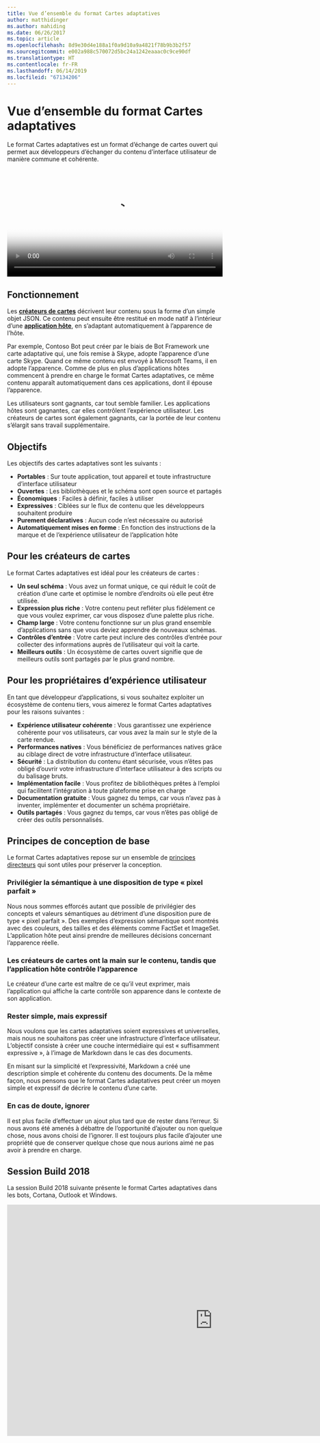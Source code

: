 ```yaml
---
title: Vue d’ensemble du format Cartes adaptatives
author: matthidinger
ms.author: mahiding
ms.date: 06/26/2017
ms.topic: article
ms.openlocfilehash: 8d9e30d4e188a1f0a9d10a9a4821f78b9b3b2f57
ms.sourcegitcommit: e002a988c570072d5bc24a1242eaaac0c9ce90df
ms.translationtype: HT
ms.contentlocale: fr-FR
ms.lasthandoff: 06/14/2019
ms.locfileid: "67134206"
---
```

# <a name="adaptive-cards-overview"></a>Vue d’ensemble du format Cartes adaptatives 

Le format Cartes adaptatives est un format d’échange de cartes ouvert qui permet aux développeurs d’échanger du contenu d’interface utilisateur de manière commune et cohérente.

<video controls width="100%" poster="./content/videoposter.png">
    <source src="https://adaptivecardsblob.blob.core.windows.net/assets/AdaptiveCardsOverviewVideo.mp4" type="video/mp4">
</video>

## <a name="how-they-work"></a>Fonctionnement

Les [**créateurs de cartes**](authoring-cards/getting-started.md) décrivent leur contenu sous la forme d’un simple objet JSON. Ce contenu peut ensuite être restitué en mode natif à l’intérieur d’une [**application hôte**](rendering-cards/getting-started.md), en s’adaptant automatiquement à l’apparence de l’hôte.

Par exemple, Contoso Bot peut créer par le biais de Bot Framework une carte adaptative qui, une fois remise à Skype, adopte l’apparence d’une carte Skype. Quand ce même contenu est envoyé à Microsoft Teams, il en adopte l’apparence. Comme de plus en plus d’applications hôtes commencent à prendre en charge le format Cartes adaptatives, ce même contenu apparaît automatiquement dans ces applications, dont il épouse l’apparence.

Les utilisateurs sont gagnants, car tout semble familier. Les applications hôtes sont gagnantes, car elles contrôlent l’expérience utilisateur. Les créateurs de cartes sont également gagnants, car la portée de leur contenu s’élargit sans travail supplémentaire.

## <a name="goals"></a>Objectifs 

Les objectifs des cartes adaptatives sont les suivants :

* **Portables** : Sur toute application, tout appareil et toute infrastructure d’interface utilisateur
* **Ouvertes** : Les bibliothèques et le schéma sont open source et partagés
* **Économiques** : Faciles à définir, faciles à utiliser
* **Expressives** : Ciblées sur le flux de contenu que les développeurs souhaitent produire
* **Purement déclaratives** : Aucun code n’est nécessaire ou autorisé
* **Automatiquement mises en forme** : En fonction des instructions de la marque et de l’expérience utilisateur de l’application hôte

## <a name="for-card-authors"></a>Pour les créateurs de cartes
Le format Cartes adaptatives est idéal pour les créateurs de cartes :

* **Un seul schéma** : Vous avez un format unique, ce qui réduit le coût de création d’une carte et optimise le nombre d’endroits où elle peut être utilisée.
* **Expression plus riche** : Votre contenu peut refléter plus fidèlement ce que vous voulez exprimer, car vous disposez d’une palette plus riche.
* **Champ large** : Votre contenu fonctionne sur un plus grand ensemble d’applications sans que vous deviez apprendre de nouveaux schémas.
* **Contrôles d’entrée** : Votre carte peut inclure des contrôles d’entrée pour collecter des informations auprès de l’utilisateur qui voit la carte.
* **Meilleurs outils** : Un écosystème de cartes ouvert signifie que de meilleurs outils sont partagés par le plus grand nombre.

## <a name="for-experience-owners"></a>Pour les propriétaires d’expérience utilisateur
En tant que développeur d’applications, si vous souhaitez exploiter un écosystème de contenu tiers, vous aimerez le format Cartes adaptatives pour les raisons suivantes :

* **Expérience utilisateur cohérente** : Vous garantissez une expérience cohérente pour vos utilisateurs, car vous avez la main sur le style de la carte rendue.
* **Performances natives** : Vous bénéficiez de performances natives grâce au ciblage direct de votre infrastructure d’interface utilisateur.
* **Sécurité** : La distribution du contenu étant sécurisée, vous n’êtes pas obligé d’ouvrir votre infrastructure d’interface utilisateur à des scripts ou du balisage bruts.
* **Implémentation facile** : Vous profitez de bibliothèques prêtes à l’emploi qui facilitent l’intégration à toute plateforme prise en charge 
* **Documentation gratuite** : Vous gagnez du temps, car vous n’avez pas à inventer, implémenter et documenter un schéma propriétaire.
* **Outils partagés** : Vous gagnez du temps, car vous n’êtes pas obligé de créer des outils personnalisés.

## <a name="core-design-principles"></a>Principes de conception de base 

Le format Cartes adaptatives repose sur un ensemble de [principes directeurs](resources/principles.md) qui sont utiles pour préserver la conception. 

### <a name="semantic-instead-of-pixel-perfect"></a>Privilégier la sémantique à une disposition de type « pixel parfait »
Nous nous sommes efforcés autant que possible de privilégier des concepts et valeurs sémantiques au détriment d’une disposition pure de type « pixel parfait ». Des exemples d’expression sémantique sont montrés avec des couleurs, des tailles et des éléments comme FactSet et ImageSet. L’application hôte peut ainsi prendre de meilleures décisions concernant l’apparence réelle.

### <a name="card-authors-own-the-content-host-app-owns-the-look-and-feel"></a>Les créateurs de cartes ont la main sur le contenu, tandis que l’application hôte contrôle l’apparence
Le créateur d’une carte est maître de ce qu’il veut exprimer, mais l’application qui affiche la carte contrôle son apparence dans le contexte de son application.

### <a name="keep-it-simple-but-expressive"></a>Rester simple, mais expressif
Nous voulons que les cartes adaptatives soient expressives et universelles, mais nous ne souhaitons pas créer une infrastructure d’interface utilisateur.  L’objectif consiste à créer une couche intermédiaire qui est « suffisamment expressive », à l’image de Markdown dans le cas des documents.

En misant sur la simplicité et l’expressivité, Markdown a créé une description simple et cohérente du contenu des documents.  De la même façon, nous pensons que le format Cartes adaptatives peut créer un moyen simple et expressif de décrire le contenu d’une carte.

### <a name="when-in-doubt-keep-it-out"></a>En cas de doute, ignorer
Il est plus facile d’effectuer un ajout plus tard que de rester dans l’erreur. Si nous avons été amenés à débattre de l’opportunité d’ajouter ou non quelque chose, nous avons choisi de l’ignorer.  Il est toujours plus facile d’ajouter une propriété que de conserver quelque chose que nous aurions aimé ne pas avoir à prendre en charge.


## <a name="build-2018-session"></a>Session Build 2018

La session Build 2018 suivante présente le format Cartes adaptatives dans les bots, Cortana, Outlook et Windows. 

<iframe src="https://medius.studios.ms/Embed/Video/BRK2401?SFYT=true" width="960" height="540" allowFullScreen frameBorder="0"></iframe>
